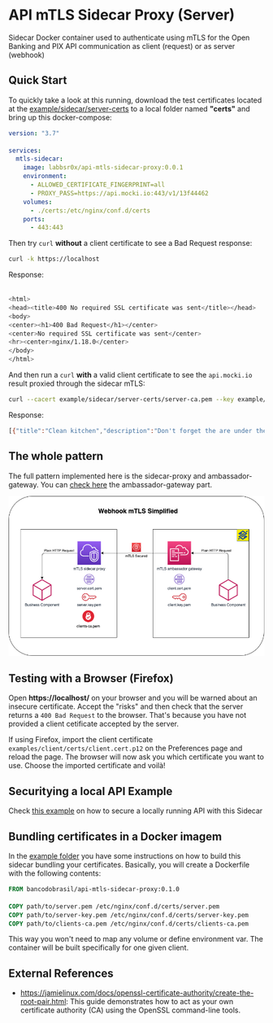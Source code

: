 # API mTLS Sidecar Proxy (Server)

Sidecar Docker container used to authenticate using mTLS for the Open Banking and PIX API communication as client (request) or as server (webhook)

## Quick Start

To quickly take a look at this running, download the test certificates located at the [example/sidecar/server-certs](/example/sidecar/server-certs) to a local folder named **"certs"** and bring up this docker-compose:

```yml
version: "3.7"

services:
  mtls-sidecar:
    image: labbsr0x/api-mtls-sidecar-proxy:0.0.1
    environment:
      - ALLOWED_CERTIFICATE_FINGERPRINT=all
      - PROXY_PASS=https://api.mocki.io:443/v1/13f44462
    volumes:
      - ./certs:/etc/nginx/conf.d/certs
    ports:
      - 443:443
```

Then try `curl` **without** a client certificate to see a Bad Request response:

```bash
curl -k https://localhost
```

Response:

```bash

<html>
<head><title>400 No required SSL certificate was sent</title></head>
<body>
<center><h1>400 Bad Request</h1></center>
<center>No required SSL certificate was sent</center>
<hr><center>nginx/1.18.0</center>
</body>
</html>

```

And then run a `curl` **with** a valid client certificate to see the `api.mocki.io` result proxied through the sidecar mTLS:

```bash
curl --cacert example/sidecar/server-certs/server-ca.pem --key example/client/certs/client-key.pem --cert example/client/certs/client.pem -k https://localhost
```

Response:

```bash
[{"title":"Clean kitchen","description":"Don't forget the are under the sink!!"},{"title":"Call Eric","description":"Remind him to do his taxes"},{"title":"Water flowers","description":"Don't forget the ones in the garden!"}]
```

## The whole pattern

The full pattern implemented here is the sidecar-proxy and ambassador-gateway. You can [check here](https://github.com/bancodobrasil/api-mtls-ambassador-gateway) the ambassador-gateway part.

![mTLS Sidecar Ambassador Pattern](mTLS-sidecar-ambassador.png)

## Testing with a Browser (Firefox)

Open **https://localhost/** on your browser and you will be warned about an insecure certificate. Accept the "risks" and then check that the server returns a `400 Bad Request` to the browser. That's because you have not provided a client cetificate accepted by the server.

If using Firefox, import the client certificate `examples/client/certs/client.cert.p12` on the Preferences page and reload the page. The browser will now ask you which certificate you want to use. Choose the imported certificate and voilà!

## Securitying a local API Example

Check [this example](/example) on how to secure a locally running API with this Sidecar

## Bundling certificates in a Docker imagem

In the [example folder](/example) you have some instructions on how to build this sidecar bundling your certificates. Basically, you will create a Dockerfile with the following contents:

```Dockerfile
FROM bancodobrasil/api-mtls-sidecar-proxy:0.1.0

COPY path/to/server.pem /etc/nginx/conf.d/certs/server.pem
COPY path/to/server-key.pem /etc/nginx/conf.d/certs/server-key.pem
COPY path/to/clients-ca.pem /etc/nginx/conf.d/certs/clients-ca.pem
```

This way you won't need to map any volume or define environment var. The container will be built specifically for one given client.

## External References

- https://jamielinux.com/docs/openssl-certificate-authority/create-the-root-pair.html: This guide demonstrates how to act as your own certificate authority (CA) using the OpenSSL command-line tools.
